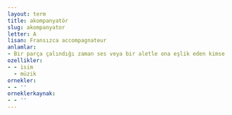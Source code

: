 ```yaml
---
layout: term
title: akompanyatör
slug: akompanyator
letter: A
lisan: Fransızca accompagnateur
anlamlar:
- Bir parça çalındığı zaman ses veya bir aletle ona eşlik eden kimse
ozellikler:
- - isim
  - müzik
ornekler:
- - ''
orneklerkaynak:
- - ''
---
```

